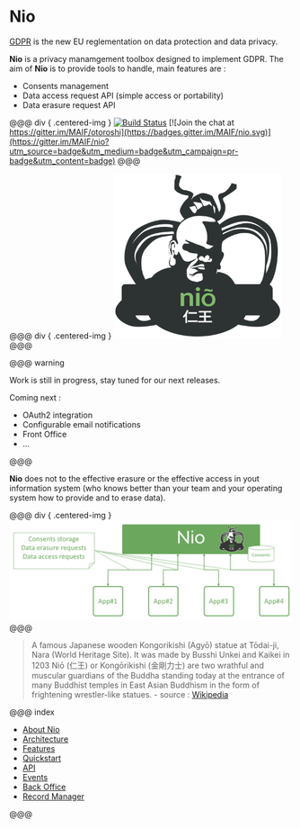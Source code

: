 # Nio

[GDPR](https://en.wikipedia.org/wiki/General_Data_Protection_Regulation) is the new EU reglementation on data protection and data privacy.

**Nio** is a privacy manamgement toolbox designed to implement GDPR. The aim of **Nio** is to provide tools to handle, main features are :

* Consents management
* Data access request API (simple access or portability)
* Data erasure request API

@@@ div { .centered-img }
[![Build Status](https://travis-ci.org/MAIF/nio.svg?branch=master)](https://travis-ci.org/MAIF/nio) [![Join the chat at https://gitter.im/MAIF/otoroshi](https://badges.gitter.im/MAIF/nio.svg)](https://gitter.im/MAIF/nio?utm_source=badge&utm_medium=badge&utm_campaign=pr-badge&utm_content=badge)
@@@

@@@ div { .centered-img }
<img src="./img/nio_logo.svg" width="300"/>
@@@


@@@ warning

Work is still in progress, stay tuned for our next releases.

Coming next :

* OAuth2 integration
* Configurable email notifications
* Front Office
* ...

@@@

**Nio** does not to the effective erasure or the effective access in yout information system (who knows better than your team and your operating system how to provide and to erase data).

@@@ div { .centered-img }
<img src="./img/nio-overview.png" />
@@@


> A famous Japanese wooden Kongorikishi (Agyō) statue at Tōdai-ji, Nara (World Heritage Site). It was made by Busshi Unkei and Kaikei in 1203
Niō (仁王) or Kongōrikishi (金剛力士) are two wrathful and muscular guardians of the Buddha standing today at the entrance of many Buddhist temples in East Asian Buddhism in the form of frightening wrestler-like statues. - source : [Wikipedia](https://en.wikipedia.org/wiki/Nio)


@@@ index

* [About Nio](about.md)
* [Architecture](archi.md)
* [Features](features.md)
* [Quickstart](quickstart.md)
* [API](api.md)
* [Events](events.md)
* [Back Office](backoffice.md)
* [Record Manager](recordmanagment.md)

@@@
